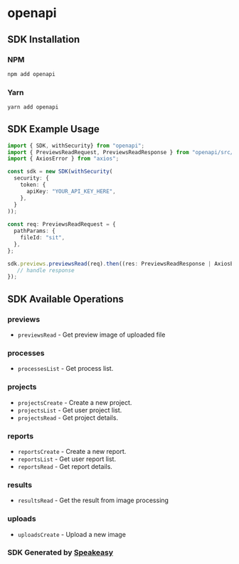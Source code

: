 # openapi

<!-- Start SDK Installation -->
## SDK Installation

### NPM

```bash
npm add openapi
```

### Yarn

```bash
yarn add openapi
```
<!-- End SDK Installation -->

## SDK Example Usage
<!-- Start SDK Example Usage -->
```typescript
import { SDK, withSecurity} from "openapi";
import { PreviewsReadRequest, PreviewsReadResponse } from "openapi/src/sdk/models/operations";
import { AxiosError } from "axios";

const sdk = new SDK(withSecurity(
  security: {
    token: {
      apiKey: "YOUR_API_KEY_HERE",
    },
  }
));
    
const req: PreviewsReadRequest = {
  pathParams: {
    fileId: "sit",
  },
};

sdk.previews.previewsRead(req).then((res: PreviewsReadResponse | AxiosError) => {
   // handle response
});
```
<!-- End SDK Example Usage -->

<!-- Start SDK Available Operations -->
## SDK Available Operations

### previews

* `previewsRead` - Get preview image of uploaded file

### processes

* `processesList` - Get process list.

### projects

* `projectsCreate` - Create a new project.
* `projectsList` - Get user project list.
* `projectsRead` - Get project details.

### reports

* `reportsCreate` - Create a new report.
* `reportsList` - Get user report list.
* `reportsRead` - Get report details.

### results

* `resultsRead` - Get the result from image processing

### uploads

* `uploadsCreate` - Upload a new image

<!-- End SDK Available Operations -->

### SDK Generated by [Speakeasy](https://docs.speakeasyapi.dev/docs/using-speakeasy/client-sdks)
